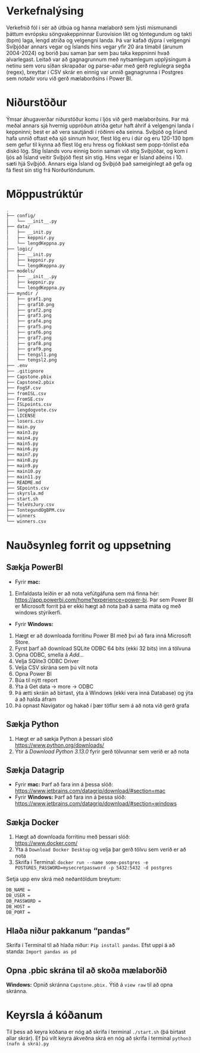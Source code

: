 # Verkefnalýsing
Verkefnið fól í sér að útbúa og hanna mælaborð sem lýsti mismunandi þáttum evrópsku söngvakeppninnar Eurovision líkt og tóntegundum og takti (bpm) laga, lengd atriða og velgengni landa. Þá var kafað dýpra í velgengni Svíþjóðar annars vegar og Íslands hins vegar yfir 20 ára tímabil (árunum 2004-2024) og borið þau saman þar sem þau taka keppninni hvað alvarlegast. 
Leitað var að gagnagrunnum með nytsamlegum upplýsingum á netinu sem voru síðan skrapaðar og parse-aðar með gerð reglulegra segða (regex), breyttar í CSV skrár en einnig var unnið gagnagrunna í Postgres sem notaðir voru við gerð mælaborðsins í Power BI. 

# Niðurstöður
Ýmsar áhugaverðar niðurstöður komu í ljós við gerð mælaborðsins. Þar má meðal annars sjá hvernig uppröðun atriða getur haft áhrif á velgengni landa í keppninni; best er að vera sautjándi í röðinni eða seinna. Svíþjóð og Írland hafa unnið oftast eða sjö sinnum hvor, flest lög eru í dúr og eru 120-130 bpm sem gefur til kynna að flest lög eru hress og flokkast sem popp-tónlist eða diskó lög. Stig Íslands voru einnig borin saman við stig Svíþjóðar, og kom í ljós að Ísland veitir Svíþjóð flest sín stig. Hins vegar er Ísland aðeins í 10. sæti hjá Svíþjóð. Annars eiga Ísland og Svíþjóð það sameiginlegt að gefa og fá flest sín stig frá Norðurlöndunum. 

# Möppustrúktúr
```bash
.
├── config/
│   └── __init__.py
├── data/
│   ├── __init.py
│   ├── keppnir.py
│   └── lengdKeppna.py
├── logic/
│   ├── __init.py
│   ├── keppnir.py
│   └── lengdKeppna.py
├── models/
│   ├── __init__.py
│   ├── keppnir.py
│   └── lengdKeppna.py
├── myndir /
│   ├── graf1.png
│   ├── graf10.png
│   ├── graf2.png
│   ├── graf3.png
│   ├── graf4.png
│   ├── graf5.png
│   ├── graf6.png
│   ├── graf7.png
│   ├── graf8.png
│   ├── graf9.png
│   ├── tengsl1.png
│   └── tengsl2.png
├── .env
├── .gitignore
├── Capstone.pbix
├── Capstone2.pbix
├── FogSF.csv
├── fromISL.csv
├── FromSE.csv
├── ISLpoints.csv
├── lengdogvote.csv
├── LICENSE
├── losers.csv
├── main.py
├── main3.py
├── main4.py
├── main5.py
├── main6.py
├── main7.py
├── main8.py
├── main9.py
├── main10.py
├── main11.py
├── README.md
├── SEpoints.csv
├── skyrsla.md
├── start.sh
├── TeleVsJury.csv
├── TontegundOgBPM.csv
├── winners
└── winners.csv
```

# Nauðsynleg forrit og uppsetning
## Sækja PowerBI 
- Fyrir **mac:** 
1. Einfaldasta leiðin er að nota vefútgáfuna sem má finna hér: https://app.powerbi.com/home?experience=power-bi.
Þar sem Power BI er Microsoft forrit þá er ekki hægt að nota það á sama máta og með windows stýrikerfi. 

- Fyrir **Windows:**
1. Hægt er að downloada forritinu Power BI með því að fara inná Microsoft Store. 
2. Fyrst þarf að download SQLite ODBC 64 bits (ekki 32 bits) inn á tölvuna
3. Opna ODBC, smella á *Add…*
4. Velja SQlite3 ODBC Driver
5. Velja CSV skrána sem þú vilt nota
6. Opna Power BI
7. Búa til nýtt report
8. Ýta á Get data → more → ODBC
9. Þá ætti skráin að birtast, ýta á Windows (ekki vera inná Database) og ýta á að halda áfram
10. Þá opnast Navigator og hakað í þær töflur sem á að nota við gerð grafa

## Sækja **Python**
1. Hægt er að sækja Python á þessari slóð https://www.python.org/downloads/
2. Ýtir á *Download Python 3.13.0* fyrir gerð tölvunnar sem verið er að nota

## Sækja **Datagrip**
- Fyrir **mac:** 
Þarf að fara inn á þessa slóð: https://www.jetbrains.com/datagrip/download/#section=mac
- Fyrir **Windows:** 
Þarf að fara inn á þessa slóð: https://www.jetbrains.com/datagrip/download/#section=windows

## Sækja **Docker**
1. Hægt að downloada forritinu með þessari slóð: https://www.docker.com/
2. Ýta á `Download Docker Desktop` og velja þar gerð tölvu sem verið er að nota
3. Skrifa í Terminal: `docker run --name some-postgres -e POSTGRES_PASSWORD=mysecretpassword -p 5432:5432 -d postgres`

Setja upp env skrá með neðantöldum breytum:
```bash
DB_NAME = 
DB_USER = 
DB_PASSWORD = 
DB_HOST = 
DB_PORT = 
```
## Hlaða niður pakkanum “pandas”
Skrifa í Terminal til að hlaða niður: `Pip install pandas`.
Efst uppi á að standa: `Import pandas as pd`

## Opna .pbic skrána til að skoða mælaborðið 
**Windows:**
Opnið skránna `Capstone.pbix.`
Ýtið á `view raw` til að opna skránna.

# Keyrsla á kóðanum 
Til þess að keyra kóðana er nóg að skrifa í terminal  `./start.sh` (þá birtast allar skrár).
Ef þú vilt keyra ákveðna skrá en nóg að skrifa í terminal `python3 (nafn á skrá).py`